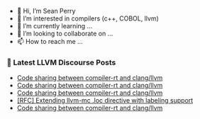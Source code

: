 - 👋 Hi, I’m Sean Perry
- 👀 I’m interested in compilers (c++, COBOL, llvm)
- 🌱 I’m currently learning ...
- 💞️ I’m looking to collaborate on ...
- 📫 How to reach me ...

<!---
s66perry/s66perry is a ✨ special ✨ repository because its `README.md` (this file) appears on your GitHub profile.
You can click the Preview link to take a look at your changes.
--->
### 📕 Latest LLVM Discourse Posts

<!-- DISCOURSE-LLVM:START -->
- [Code sharing between compiler-rt and clang/llvm](https://discourse.llvm.org/t/code-sharing-between-compiler-rt-and-clang-llvm/79935#post_7)
- [Code sharing between compiler-rt and clang/llvm](https://discourse.llvm.org/t/code-sharing-between-compiler-rt-and-clang-llvm/79935#post_6)
- [Code sharing between compiler-rt and clang/llvm](https://discourse.llvm.org/t/code-sharing-between-compiler-rt-and-clang-llvm/79935#post_5)
- [[RFC] Extending llvm-mc .loc directive with labeling support](https://discourse.llvm.org/t/rfc-extending-llvm-mc-loc-directive-with-labeling-support/79608#post_15)
- [Code sharing between compiler-rt and clang/llvm](https://discourse.llvm.org/t/code-sharing-between-compiler-rt-and-clang-llvm/79935#post_4)
<!-- DISCOURSE-LLVM:END -->
